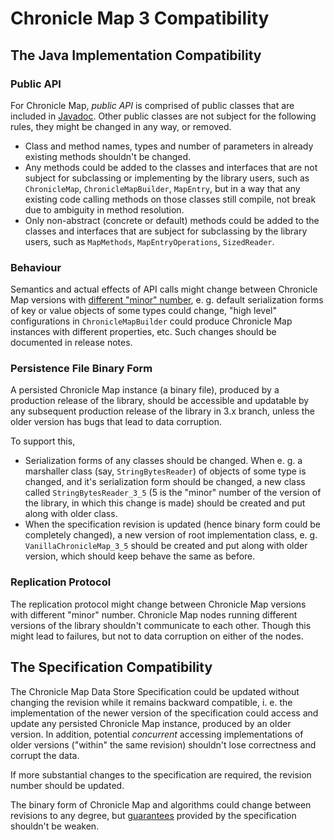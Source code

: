 # Chronicle Map 3 Compatibility

## The Java Implementation Compatibility

### Public API

For Chronicle Map, *public API*  is comprised of public classes that are included in [Javadoc](
http://www.javadoc.io/doc/net.openhft/chronicle-map/). Other public classes are not subject for
the following rules, they might be changed in any way, or removed.

 - Class and method names, types and number of parameters in already existing methods shouldn't be
 changed.
 - Any methods could be added to the classes and interfaces that are not subject for
 subclassing or implementing by the library users, such as `ChronicleMap`, `ChronicleMapBuilder`,
 `MapEntry`, but in a way that any existing code calling methods on those classes still compile, not
 break due to ambiguity in method resolution.
 - Only non-abstract (concrete or default) methods could be added to the classes and interfaces that
 are subject for subclassing by the library users, such as `MapMethods`, `MapEntryOperations`,
 `SizedReader`.

### Behaviour

Semantics and actual effects of API calls might change between Chronicle Map versions with
[different "minor" number](versioning.md), e. g. default serialization forms of key or value objects
of some types could change, "high level" configurations in `ChronicleMapBuilder` could produce
Chronicle Map instances with different properties, etc. Such changes should be documented in release
notes.

### Persistence File Binary Form

A persisted Chronicle Map instance (a binary file), produced by a production release of the library,
should be accessible and updatable by any subsequent production release of the library in 3.x
branch, unless the older version has bugs that lead to data corruption.

To support this,
 - Serialization forms of any classes should be changed. When e. g. a marshaller class (say,
 `StringBytesReader`) of objects of some type is changed, and it's serialization form should be
 changed, a new class called `StringBytesReader_3_5` (5 is the "minor" number of the version of the
 library, in which this change is made) should be created and put along with older class.
 - When the specification revision is updated (hence binary form could be completely changed), a
 new version of root implementation class, e. g. `VanillaChronicleMap_3_5` should be created and
 put along with older version, which should keep behave the same as before.

### Replication Protocol

The replication protocol might change between Chronicle Map versions with different "minor" number.
Chronicle Map nodes running different versions of the library shouldn't communicate to each other.
Though this might lead to failures, but not to data corruption on either of the nodes.

## The Specification Compatibility

The Chronicle Map Data Store Specification could be updated without changing the revision while it
remains backward compatible, i. e. the implementation of the newer version of the specification
could access and update any persisted Chronicle Map instance, produced by an older version.
In addition, potential *concurrent* accessing implementations of older versions ("within" the same
revision) shouldn't lose correctness and corrupt the data.

If more substantial changes to the specification are required, the revision number should be
updated.

The binary form of Chronicle Map and algorithms could change between revisions to any degree, but
[guarantees](../spec/1-design-goals.md#guarantees) provided by the specification shouldn't be
weaken.

